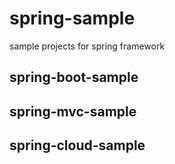 # spring-sample
sample projects for spring framework

## spring-boot-sample

## spring-mvc-sample

## spring-cloud-sample
